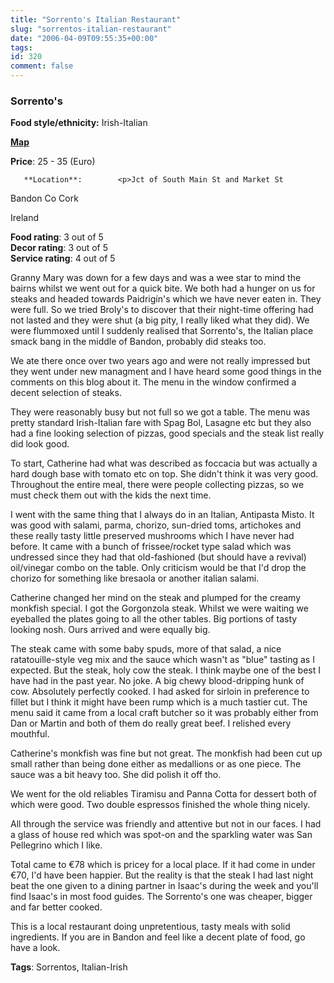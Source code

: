 ```yaml
---
title: "Sorrento's Italian Restaurant"
slug: "sorrentos-italian-restaurant"
date: "2006-04-09T09:55:35+00:00"
tags:
id: 320
comment: false
---
```


  <div class='hreview'>         

### Sorrento's

**Food style/ethnicity:** Irish-Italian

**[Map](http://local.live.com/?v=2&sp=aN.51.744644_-8.737865_Sorrento%27s%20Italian%20Restaurant_)**

**Price**: 25 - 35        (Euro)

       **Location**:        <p>Jct of South Main St and Market St

Bandon               Co Cork

Ireland
      </p>        <div>**Food rating**: <span class="rating">3</span> out of 5<div class="sb-fullstar"> </div><div class="sb-fullstar"> </div><div class="sb-fullstar"> </div><div class="sb-emptystar"> </div><div class="sb-emptystar"> </div><div style="clear: left"></div></div>    <div>**Decor rating**: <span class="rating">3</span> out of 5<div class="sb-fullstar"> </div><div class="sb-fullstar"> </div><div class="sb-fullstar"> </div><div class="sb-emptystar"> </div><div class="sb-emptystar"> </div><div style="clear: left"></div></div>   <div>**Service rating**: <span class="rating">4</span> out of 5<div class="sb-fullstar"> </div><div class="sb-fullstar"> </div><div class="sb-fullstar"> </div><div class="sb-fullstar"> </div><div class="sb-emptystar"> </div><div style="clear: left"></div></div>    <div class='description'>

Granny Mary was down for a few days and was a wee star to mind the bairns whilst we went out for a quick bite. We both had a hunger on us for steaks and headed towards Paidrigín's which we have never eaten in. They were full. So we tried Broly's to discover that their night-time offering had not lasted and they were shut (a big pity, I really liked what they did). We were flummoxed until I suddenly realised that Sorrento's, the Italian place smack bang in the middle of Bandon, probably did steaks too.

We ate there once over two years ago and were not really impressed but they went under new managment and I have heard some good things in the comments on this blog about it. The menu in the window confirmed a decent selection of steaks.

They were reasonably busy but not full so we got a table. The menu was pretty standard Irish-Italian  fare with Spag Bol, Lasagne etc but they also had a fine looking selection of pizzas, good specials and the steak list really did look good. 

To start, Catherine had what was described as foccacia but was actually a hard dough base with tomato etc on top. She didn't think it was very good. Throughout the entire meal, there were people collecting pizzas, so we must check them out with the kids the next time.

I went with the same thing that I always do in an Italian, Antipasta Misto. It was good with salami, parma, chorizo, sun-dried toms, artichokes and these really tasty little preserved mushrooms which I have never had before. It came with a bunch of frissee/rocket type salad which was undressed since they had that old-fashioned (but should have a revival) oil/vinegar combo on the table. Only criticism would be that I'd drop the chorizo for something like bresaola or another italian salami.

Catherine changed her mind on the steak and plumped for the creamy monkfish special. I got the Gorgonzola steak. Whilst we were waiting we eyeballed the plates going to all the other tables. Big portions of tasty looking nosh. Ours arrived and were equally big.

The steak came with some baby spuds, more of that salad, a nice ratatouille-style veg mix and the sauce which wasn't as "blue" tasting as I expected. But the steak, holy cow the steak. I think maybe one of the best I have had in the past year. No joke. A big chewy blood-dripping hunk of cow. Absolutely perfectly cooked. I had asked for sirloin in preference to fillet but I think it might have been rump which is a much tastier cut. The menu said it came from a local craft butcher so it was probably either from Dan or Martin and both of them do really great beef. I relished every mouthful.

Catherine's monkfish was fine but not great. The monkfish had been cut up small rather than being done either as medallions or as one piece. The sauce was a bit heavy too. She did polish it off tho.

We went for the old reliables Tiramisu and Panna Cotta for dessert both of which were good. Two double espressos finished the whole thing nicely.

All through the service was friendly and attentive but not in our faces. I had a glass of house red which was spot-on and the sparkling water was San Pellegrino which I like.

Total came to €78 which is pricey for a local place. If it had come in under €70, I'd have been happier. But the reality is that the steak I had last night beat the one given to a dining partner in Isaac's during the week and you'll find Isaac's in most food guides. The Sorrento's one was cheaper, bigger and far better cooked.

This is a local restaurant doing unpretentious, tasty meals with solid ingredients. If you are in Bandon and feel like a decent plate of food, go have a look.
</div>    

**Tags**: Sorrentos, Italian-Irish
  </div>
<script type="application/x-subnode; charset=utf-8">
       <!-- the following is structured blog data for machine readers. -->
       <subnode xmlns:data-view="http://www.w3.org/2003/g/data-view#" data-view:transformation="http://structuredblogging.org/subnode-to-rdf-interpreter.xsl" xmlns="http://www.structuredblogging.org/xmlns#subnode">
            <xml-structured-blog-entry xmlns="http://www.structuredblogging.org/xmlns">
              <generator id="wpsb-1" type="x-wpsb-post" version="1"/><review type="review/restaurant"><subject name="Sorrento's" ethnicity="Irish-Italian" map="http://local.live.com/?v=2andsp=aN.51.744644_-8.737865_Sorrento%27s%20Italian%20Restaurant_"><price min="25" max="35" currency="Euro"/><location address="Jct of South Main St and Market St" city="Bandon" postcode="Co Cork" country="Ireland"/></subject><foodrating max="5" min="0">3</foodrating><decorrating max="5" min="0">3</decorrating><servicerating max="5" min="0">4</servicerating><description>Granny Mary was down for a few days and was a wee star to mind the bairns whilst we went out for a quick bite. We both had a hunger on us for steaks and headed towards Paidrigín's which we have never eaten in. They were full. So we tried Broly's to discover that their night-time offering had not lasted and they were shut (a big pity, I really liked what they did). We were flummoxed until I suddenly realised that Sorrento's, the Italian place smack bang in the middle of Bandon, probably did steaks too.

We ate there once over two years ago and were not really impressed but they went under new managment and I have heard some good things in the comments on this blog about it. The menu in the window confirmed a decent selection of steaks.

They were reasonably busy but not full so we got a table. The menu was pretty standard Irish-Italian  fare with Spag Bol, Lasagne etc but they also had a fine looking selection of pizzas, good specials and the steak list really did look good. 

To start, Catherine had what was described as foccacia but was actually a hard dough base with tomato etc on top. She didn't think it was very good. Throughout the entire meal, there were people collecting pizzas, so we must check them out with the kids the next time.

I went with the same thing that I always do in an Italian, Antipasta Misto. It was good with salami, parma, chorizo, sun-dried toms, artichokes and these really tasty little preserved mushrooms which I have never had before. It came with a bunch of frissee/rocket type salad which was undressed since they had that old-fashioned (but should have a revival) oil/vinegar combo on the table. Only criticism would be that I'd drop the chorizo for something like bresaola or another italian salami.

Catherine changed her mind on the steak and plumped for the creamy monkfish special. I got the Gorgonzola steak. Whilst we were waiting we eyeballed the plates going to all the other tables. Big portions of tasty looking nosh. Ours arrived and were equally big.

The steak came with some baby spuds, more of that salad, a nice ratatouille-style veg mix and the sauce which wasn't as  blue  tasting as I expected. But the steak, holy cow the steak. I think maybe one of the best I have had in the past year. No joke. A big chewy blood-dripping hunk of cow. Absolutely perfectly cooked. I had asked for sirloin in preference to fillet but I think it might have been rump which is a much tastier cut. The menu said it came from a local craft butcher so it was probably either from Dan or Martin and both of them do really great beef. I relished every mouthful.

Catherine's monkfish was fine but not great. The monkfish had been cut up small rather than being done either as medallions or as one piece. The sauce was a bit heavy too. She did polish it off tho.

We went for the old reliables Tiramisu and Panna Cotta for dessert both of which were good. Two double espressos finished the whole thing nicely.

All through the service was friendly and attentive but not in our faces. I had a glass of house red which was spot-on and the sparkling water was San Pellegrino which I like.

Total came to €78 which is pricey for a local place. If it had come in under €70, I'd have been happier. But the reality is that the steak I had last night beat the one given to a dining partner in Isaac's during the week and you'll find Isaac's in most food guides. The Sorrento's one was cheaper, bigger and far better cooked.

This is a local restaurant doing unpretentious, tasty meals with solid ingredients. If you are in Bandon and feel like a decent plate of food, go have a look.</description><tags>Sorrentos, Italian-Irish</tags></review>
            </xml-structured-blog-entry>
       </subnode>
       </script>
